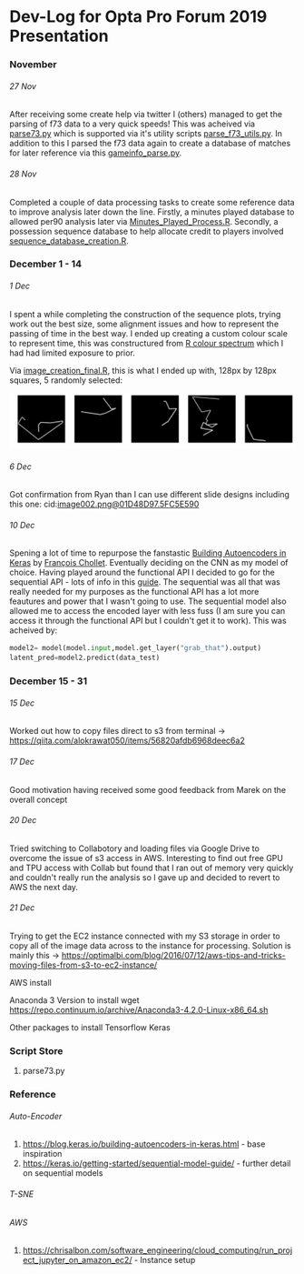 # Dev-Log for Opta Pro Forum 2019 Presentation

### November 

###### 27 Nov 
After receiving some create help via twitter I (others) managed to get the parsing of f73 data to a very quick speeds! This was acheived via [parse73.py](https://github.com/FCrSTATS/optaproforum19/blob/master/scripts/parse_f73.py) which is supported via it's utility scripts [parse_f73_utils.py](https://github.com/FCrSTATS/optaproforum19/blob/master/scripts/parse_f73_utils.py). In addition to this I parsed the f73 data again to create a database of matches for later reference via this [gameinfo_parse.py](https://github.com/FCrSTATS/optaproforum19/blob/master/scripts/gameinfo_parse.py). 

###### 28 Nov 
Completed a couple of data processing tasks to create some reference data to improve analysis later down the line. Firstly, a minutes played database to allowed per90 analysis later via [Minutes_Played_Process.R](https://github.com/FCrSTATS/optaproforum19/blob/master/scripts/Minutes_Played_Process.R). Secondly, a possession sequence database to help allocate credit to players involved [sequence_database_creation.R](https://github.com/FCrSTATS/optaproforum19/blob/master/scripts/sequence_database_creation.R).

### December 1 - 14 

###### 1 Dec 
I spent a while completing the construction of the sequence plots, trying work out the best size, some alignment issues and how to represent the passing of time in the best way. I ended up creating a custom colour scale to represent time, this was constructured from [ R colour spectrum](http://research.stowers.org/mcm/efg/R/Color/Chart/ColorsChart1.jpg) which I had had limited exposure to prior. 

Via [image_creation_final.R](https://github.com/FCrSTATS/optaproforum19/blob/master/scripts/image_creation_final.R), this is what I ended up with, 128px by 128px squares, 5 randomly selected:

![alt_text](https://github.com/FCrSTATS/optaproforum19/blob/master/images/Unknown.png)

###### 6 Dec 
Got confirmation from Ryan than I can use different slide designs including this one: 
cid:image002.png@01D48D97.5FC5E590

###### 10 Dec
Spening a lot of time to repurpose the fanstastic [Building Autoencoders in Keras](https://blog.keras.io/building-autoencoders-in-keras.html) by [François Chollet](https://twitter.com/fchollet). Eventually deciding on the CNN as my model of choice. Having played around the functional API I decided to go for the sequential API - lots of info in this [guide](https://keras.io/getting-started/sequential-model-guide/). The sequential was all that was really needed for my purposes as the functional API has a lot more feautures and power that I wasn't going to use. The sequential model also allowed me to access the encoded layer with less fuss (I am sure you can access it through the functional API but I couldn't get it to work). This was acheived by: 

```python
model2= model(model.input,model.get_layer("grab_that").output) 
latent_pred=model2.predict(data_test)
```

### December 15 - 31

###### 15 Dec 
Worked out how to copy files direct to s3 from terminal -> https://qiita.com/alokrawat050/items/56820afdb6968deec6a2

###### 17 Dec 
Good motivation having received some good feedback from Marek on the overall concept

###### 20 Dec 
Tried switching to Collabotory and loading files via Google Drive to overcome the issue of s3 access in AWS. Interesting to find out free GPU and TPU access with Collab but found that I ran out of memory very quickly and couldn't really run the analysis so I gave up and decided to revert to AWS the next day.

###### 21 Dec 
Trying to get the EC2 instance connected with my S3 storage in order to copy all of the image data across to the instance for processing. Solution is mainly this -> https://optimalbi.com/blog/2016/07/12/aws-tips-and-tricks-moving-files-from-s3-to-ec2-instance/

AWS install 

Anaconda 3 Version to install 
wget https://repo.continuum.io/archive/Anaconda3-4.2.0-Linux-x86_64.sh

Other packages to install 
Tensorflow 
Keras

### Script Store
1. parse73.py

### Reference 

###### Auto-Encoder
1. https://blog.keras.io/building-autoencoders-in-keras.html - base inspiration
2. https://keras.io/getting-started/sequential-model-guide/ - further detail on sequential models  

###### T-SNE


###### AWS 
1. https://chrisalbon.com/software_engineering/cloud_computing/run_project_jupyter_on_amazon_ec2/ - Instance setup
